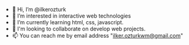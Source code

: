 - 👋 Hi, I’m @ilkerozturk
- 👀 I’m interested in interactive web technologies
- 🌱 I’m currently learning html, css, javascript.
- 💞️ I'm looking to collaborate on develop web projects.
- 📫 You can reach me by email address "ilker.ozturkwm@gmail.com"

<!---
ilkerozturk/ilkerozturk is a ✨ special ✨ repository because its `README.md` (this file) appears on your GitHub profile.
You can click the Preview link to take a look at your changes.
--->
